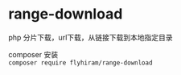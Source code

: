 # range-download
php 分片下载，url下载，从链接下载到本地指定目录

composer 安装    
`composer require flyhiram/range-download`
